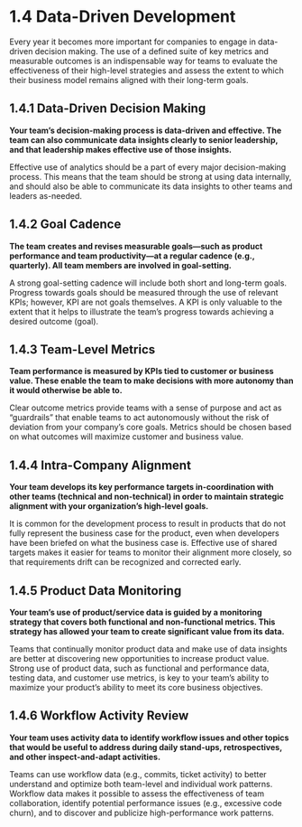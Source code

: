 # 1.4 Data-Driven Development
Every year it becomes more important for companies to engage in data-driven decision making. The use of a defined suite of key metrics and measurable outcomes is an indispensable way for teams to evaluate the effectiveness of their high-level strategies and assess the extent to which their business model remains aligned with their long-term goals.

## 1.4.1 Data-Driven Decision Making
**Your team’s decision-making process is data-driven and effective. The team can also communicate data insights clearly to senior leadership, and that leadership makes effective use of those insights.**

Effective use of analytics should be a part of every major decision-making process. This means that the team should be strong at using data internally, and should also be able to communicate its data insights to other teams and leaders as-needed.

## 1.4.2 Goal Cadence
**The team creates and revises measurable goals—such as product performance and team productivity—at a regular cadence (e.g., quarterly). All team members are involved in goal-setting.**

A strong goal-setting cadence will include both short and long-term goals. Progress towards goals should be measured through the use of relevant KPIs; however, KPI are not goals themselves. A KPI is only valuable to the extent that it helps to illustrate the team’s progress towards achieving a desired outcome (goal).

## 1.4.3 Team-Level Metrics
**Team performance is measured by KPIs tied to customer or business value. These enable the team to make decisions with more autonomy than it would otherwise be able to.**

Clear outcome metrics provide teams with a sense of purpose and act as “guardrails” that enable teams to act autonomously without the risk of deviation from your company’s core goals. Metrics should be chosen based on what outcomes will maximize customer and business value.

## 1.4.4 Intra-Company Alignment
**Your team develops its key performance targets in-coordination with other teams (technical and non-technical) in order to maintain strategic alignment with your organization’s high-level goals.**

It is common for the development process to result in products that do not fully represent the business case for the product, even when developers have been briefed on what the business case is. Effective use of shared targets makes it easier for teams to monitor their alignment more closely, so that requirements drift can be recognized and corrected early.

## 1.4.5 Product Data Monitoring
**Your team’s use of product/service data is guided by a monitoring strategy that covers both functional and non-functional metrics. This strategy has allowed your team to create significant value from its data.**

Teams that continually monitor product data and make use of data insights are better at discovering new opportunities to increase product value. Strong use of product data, such as functional and performance data, testing data, and customer use metrics, is key to your team’s ability to maximize your product’s ability to meet its core business objectives.

## 1.4.6 Workflow Activity Review
**Your team uses activity data to identify workflow issues and other topics that would be useful to address during daily stand-ups, retrospectives, and other inspect-and-adapt activities.**

Teams can use workflow data (e.g., commits, ticket activity) to better understand and optimize both team-level and individual work patterns. Workflow data makes it possible to assess the effectiveness of team collaboration, identify potential performance issues (e.g., excessive code churn), and to discover and publicize high-performance work patterns.
